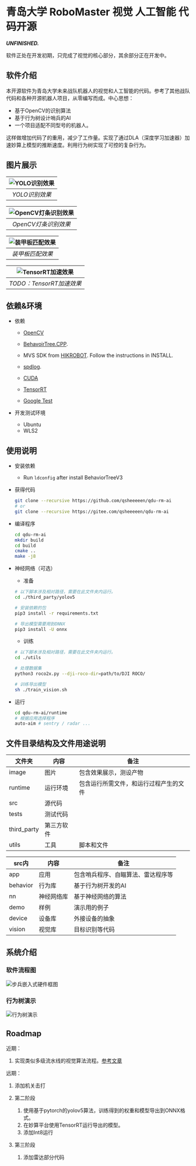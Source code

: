 # 青岛大学 RoboMaster 视觉 人工智能 代码开源

***UNFINISHED.***

软件正处在开发初期，只完成了视觉的核心部分，其余部分正在开发中。

## 软件介绍

本开源软件为青岛大学未来战队机器人的视觉和人工智能的代码。参考了其他战队代码和各种开源机器人项目，从零编写而成。中心思想：

- 基于OpenCV的识别算法
- 基于行为树设计哨兵的AI
- 一个项目适配不同型号的机器人。

这样做增加代码了的重用，减少了工作量。实现了通过DLA（深度学习加速器）加速妙算上模型的推断速度。利用行为树实现了可控的复杂行为。

## 图片展示

| ![YOLO识别效果](./image/test_yolo.jpg?raw=true "YOLO识别效果") | 
|:--:| 
| *YOLO识别效果* |

| ![OpenCV灯条识别效果](./image/test_bars.jpg?raw=true "OpenCV灯条识别效果") | 
|:--:| 
| *OpenCV灯条识别效果* |

| ![装甲板匹配效果](./image/test_armor.jpg?raw=true "装甲板匹配效果") | 
|:--:| 
| *装甲板匹配效果* |

| ![TensorRT加速效果](./image/compare.jpg?raw=true "TensorRT加速效果") | 
|:--:| 
| *TODO：TensorRT加速效果* |

## 依赖&环境

- 依赖
  - [OpenCV](https://docs.opencv.org/4.4.0/d7/d9f/tutorial_linux_install.html)

  - [BehavoirTree.CPP](https://github.com/BehaviorTree/BehaviorTree.CPP).

  - MVS SDK from [HIKROBOT](https://www.hikrobotics.com/service/download/0/0). Follow the instructions in INSTALL.

  - [spdlog](https://github.com/gabime/spdlog).

  - [CUDA](https://developer.nvidia.com/cuda-downloads)

  - [TensorRT](https://docs.nvidia.com/deeplearning/tensorrt/install-guide/index.html)

  - [Google Test](https://github.com/google/googletest)

- 开发测试环境
  - Ubuntu
  - WLS2

## 使用说明

- 安装依赖

  - Run `ldconfig` after install BehaviorTreeV3

- 获得代码

  ```sh
  git clone --recursive https://github.com/qsheeeeen/qdu-rm-ai
  # or
  git clone --recursive https://gitee.com/qsheeeeen/qdu-rm-ai
  
  ```

- 编译程序

  ```sh
  cd qdu-rm-ai
  mkdir build
  cd build
  cmake ..
  make -j8
  ```

- 神经网络（可选）

  - 准备

  ```sh
  # 以下脚本涉及相对路径，需要在此文件夹内运行。
  cd ./third_party/yolov5

  # 安装依赖的包
  pip3 install -r requirements.txt

  # 导出模型需要用到ONNX
  pip3 install -U onnx
  ```

  - 训练

  ```sh
  # 以下脚本涉及相对路径，需要在此文件夹内运行。
  cd ./utils

  # 处理数据集
  python3 roco2x.py --dji-roco-dir=path/to/DJI ROCO/

  # 训练导出模型
  sh ./train_vision.sh
  ```

- 运行
  ```sh
  cd qdu-rm-ai/runtime
  # 根据应用选择程序
  auto-aim # sentry / radar ...
  ```

## 文件目录结构及文件用途说明

| 文件夹 | 内容 | 备注 |
| ---- | ---- | ---- |
| image | 图片 | 包含效果展示，测设产物 |
| runtime | 运行环境 | 包含运行所需文件，和运行过程产生的文件 | 
| src | 源代码 |
| tests | 测试代码 |
| third_party | 第三方软件 |
| utils | 工具 | 脚本和文件 |

| src内 | 内容 | 备注 |
| ---- | ---- | ---- |
| app | 应用 | 包含哨兵程序、自瞄算法、雷达程序等 |
| behavior | 行为库 | 基于行为树开发的AI |
| nn | 神经网络库 | 基于神经网络的算法 |
| demo | 样例 | 演示用的例子 |
| device | 设备库 | 外接设备的抽象 |
| vision | 视觉库 | 目标识别等代码 |

## 系统介绍

### 软件流程图

![步兵嵌入式硬件框图](./image/视觉程序框图.png?raw=true "步兵嵌入式硬件框图")

### 行为树演示

![行为树演示](./image/行为树演示.png?raw=true "行为树演示")

## Roadmap

近期：

1. 实现类似多级流水线的视觉算法流程。[参考文章](https://opencv.org/hybrid-cv-dl-pipelines-with-opencv-4-4-g-api/)

远期：

1. 添加机关击打

1. 第二阶段
    1. 使用基于pytorch的yolov5算法，训练得到的权重和模型导出到ONNX格式。
    1. 在妙算平台使用TensorRT运行导出的模型。
    1. 添加Int8运行

1. 第三阶段
    1. 添加雷达部分代码
